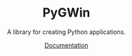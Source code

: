 <h1 align="center">
  PyGWin
</h1>
<p align="center">
  A library for creating Python applications.
</p>

<p align="center">
  <a href="https://github.com/themixray/pygwin/wiki">
    Documentation
  </a>
</p>
